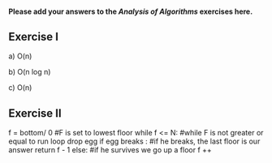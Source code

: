 #### Please add your answers to the **_Analysis of Algorithms_** exercises here.

## Exercise I

a) O(n)

b) O(n log n)

c) O(n)

## Exercise II

f = bottom/ 0 #F is set to lowest floor
while f <= N: #while F is not greater or equal to run loop
drop egg 
if egg breaks : #if he breaks, the last floor is our answer
return f - 1
else: #if he survives we go up a floor
f ++

